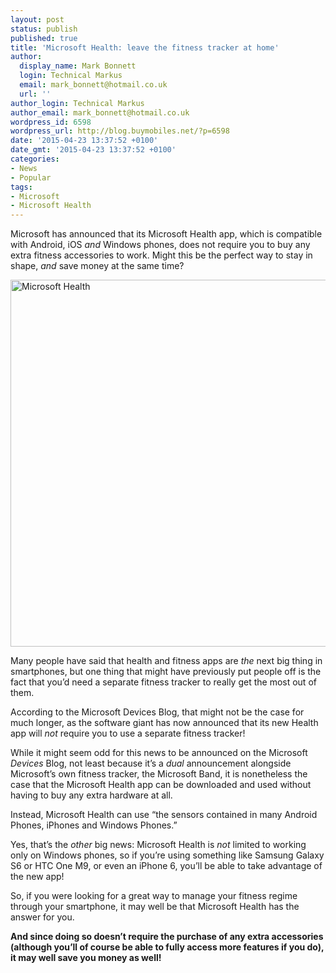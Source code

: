```yaml
---
layout: post
status: publish
published: true
title: 'Microsoft Health: leave the fitness tracker at home'
author:
  display_name: Mark Bonnett
  login: Technical Markus
  email: mark_bonnett@hotmail.co.uk
  url: ''
author_login: Technical Markus
author_email: mark_bonnett@hotmail.co.uk
wordpress_id: 6598
wordpress_url: http://blog.buymobiles.net/?p=6598
date: '2015-04-23 13:37:52 +0100'
date_gmt: '2015-04-23 13:37:52 +0100'
categories:
- News
- Popular
tags:
- Microsoft
- Microsoft Health
---
```

<p><span class="postStandFirst">Microsoft has announced that its Microsoft Health app, which is compatible with Android, iOS <em>and</em> Windows phones, does not require you to buy any extra fitness accessories to work. Might this be the perfect way to stay in shape, <em>and</em> save money at the same time?</span></p>
<p><img class="aligncenter wp-image-6599 size-full" src="https://a1comms-blog-buymobiles.storage.googleapis.com/2015/04/Microsoft-Health.png" alt="Microsoft Health" width="571" height="587" /></p>
<p>Many people have said that health and fitness apps are <em>the</em> next big thing in smartphones, but one thing that might have previously put people off is the fact that you&rsquo;d need a separate fitness tracker to really get the most out of them.</p>
<p>According to the Microsoft Devices Blog, that might not be the case for much longer, as the software giant has now announced that its new Health app will <em>not</em> require you to use a separate fitness tracker!</p>
<p>While it might seem odd for this news to be announced on the Microsoft <em>Devices</em> Blog, not least because it&rsquo;s a <em>dual</em> announcement alongside Microsoft&rsquo;s own fitness tracker, the Microsoft Band, it is nonetheless the case that the Microsoft Health app can be downloaded and used without having to buy any extra hardware at all.</p>
<p>Instead, Microsoft Health can use &ldquo;the sensors contained in many Android Phones, iPhones and Windows Phones.&rdquo;</p>
<p>Yes, that&rsquo;s the <em>other</em> big news: Microsoft Health is <em>not</em> limited to working only on Windows phones, so if you&rsquo;re using something like Samsung Galaxy S6 or HTC One M9, or even an iPhone 6, you&rsquo;ll be able to take advantage of the new app!</p>
<p>So, if you were looking for a great way to manage your fitness regime through your smartphone, it may well be that Microsoft Health has the answer for you.</p>
<p><strong>And since doing so doesn&rsquo;t require the purchase of any extra accessories (although you&rsquo;ll of course be able to fully access more features if you do), it may well save you money as well!</strong></p>
